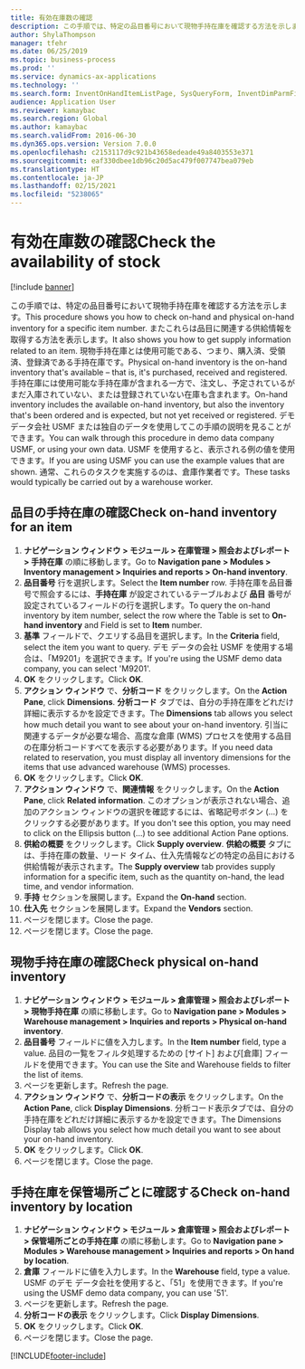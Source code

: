 ```yaml
---
title: 有効在庫数の確認
description: この手順では、特定の品目番号において現物手持在庫を確認する方法を示します。
author: ShylaThompson
manager: tfehr
ms.date: 06/25/2019
ms.topic: business-process
ms.prod: ''
ms.service: dynamics-ax-applications
ms.technology: ''
ms.search.form: InventOnHandItemListPage, SysQueryForm, InventDimParmFixed, InventSupply, DefaultDashboard, WHSInventPhysicalOnhand, WHSOnHand, InventOnhandItem
audience: Application User
ms.reviewer: kamaybac
ms.search.region: Global
ms.author: kamaybac
ms.search.validFrom: 2016-06-30
ms.dyn365.ops.version: Version 7.0.0
ms.openlocfilehash: c2153117d9c921b43658edeade49a8403553e371
ms.sourcegitcommit: eaf330dbee1db96c20d5ac479f007747bea079eb
ms.translationtype: HT
ms.contentlocale: ja-JP
ms.lasthandoff: 02/15/2021
ms.locfileid: "5238065"
---
```

# <a name="check-the-availability-of-stock"></a><span data-ttu-id="54ffb-103">有効在庫数の確認</span><span class="sxs-lookup"><span data-stu-id="54ffb-103">Check the availability of stock</span></span>

[!include [banner](../../includes/banner.md)]

<span data-ttu-id="54ffb-104">この手順では、特定の品目番号において現物手持在庫を確認する方法を示します。</span><span class="sxs-lookup"><span data-stu-id="54ffb-104">This procedure shows you how to check on-hand and physical on-hand inventory for a specific item number.</span></span> <span data-ttu-id="54ffb-105">またこれらは品目に関連する供給情報を取得する方法を表示します。</span><span class="sxs-lookup"><span data-stu-id="54ffb-105">It also shows you how to get supply information related to an item.</span></span> <span data-ttu-id="54ffb-106">現物手持在庫とは使用可能である、つまり、購入済、受領済、登録済である手持在庫です。</span><span class="sxs-lookup"><span data-stu-id="54ffb-106">Physical on-hand inventory is the on-hand inventory that's available – that is, it's purchased, received and registered.</span></span> <span data-ttu-id="54ffb-107">手持在庫には使用可能な手持在庫が含まれる一方で、注文し、予定されているがまだ入庫されていない、または登録されていない在庫も含まれます。</span><span class="sxs-lookup"><span data-stu-id="54ffb-107">On-hand inventory includes the available on-hand inventory, but also the inventory that's been ordered and is expected, but not yet received or registered.</span></span> <span data-ttu-id="54ffb-108">デモ データ会社 USMF または独自のデータを使用してこの手順の説明を見ることができます。</span><span class="sxs-lookup"><span data-stu-id="54ffb-108">You can walk through this procedure in demo data company USMF, or using your own data.</span></span> <span data-ttu-id="54ffb-109">USMF を使用すると、表示される例の値を使用できます。</span><span class="sxs-lookup"><span data-stu-id="54ffb-109">If you are using USMF you can use the example values that are shown.</span></span> <span data-ttu-id="54ffb-110">通常、これらのタスクを実施するのは、倉庫作業者です。</span><span class="sxs-lookup"><span data-stu-id="54ffb-110">These tasks would typically be carried out by a warehouse worker.</span></span>


## <a name="check-on-hand-inventory-for-an-item"></a><span data-ttu-id="54ffb-111">品目の手持在庫の確認</span><span class="sxs-lookup"><span data-stu-id="54ffb-111">Check on-hand inventory for an item</span></span>
1. <span data-ttu-id="54ffb-112">**ナビゲーション ウィンドウ > モジュール > 在庫管理 > 照会およびレポート > 手持在庫** の順に移動します。</span><span class="sxs-lookup"><span data-stu-id="54ffb-112">Go to **Navigation pane > Modules > Inventory management > Inquiries and reports > On-hand inventory**.</span></span>
2. <span data-ttu-id="54ffb-113">**品目番号** 行を選択します。</span><span class="sxs-lookup"><span data-stu-id="54ffb-113">Select the **Item number** row.</span></span> <span data-ttu-id="54ffb-114">手持在庫を品目番号で照会するには、**手持在庫** が設定されているテーブルおよび **品目** 番号が設定されているフィールドの行を選択します。</span><span class="sxs-lookup"><span data-stu-id="54ffb-114">To query the on-hand inventory by item number, select the row where the Table is set to **On-hand inventory** and Field is set to **Item** number.</span></span>
3. <span data-ttu-id="54ffb-115">**基準** フィールドで、クエリする品目を選択します。</span><span class="sxs-lookup"><span data-stu-id="54ffb-115">In the **Criteria** field, select the item you want to query.</span></span> <span data-ttu-id="54ffb-116">デモ データの会社 USMF を使用する場合は、「M9201」を選択できます。</span><span class="sxs-lookup"><span data-stu-id="54ffb-116">If you're using the USMF demo data company, you can select 'M9201'.</span></span>  
4. <span data-ttu-id="54ffb-117">**OK** をクリックします。</span><span class="sxs-lookup"><span data-stu-id="54ffb-117">Click **OK**.</span></span>
5. <span data-ttu-id="54ffb-118">**アクション ウィンドウ** で、**分析コード** をクリックします。</span><span class="sxs-lookup"><span data-stu-id="54ffb-118">On the **Action Pane**, click **Dimensions**.</span></span> <span data-ttu-id="54ffb-119">**分析コード** タブでは、自分の手持在庫をどれだけ詳細に表示するかを設定できます。</span><span class="sxs-lookup"><span data-stu-id="54ffb-119">The **Dimensions** tab allows you select how much detail you want to see about your on-hand inventory.</span></span> <span data-ttu-id="54ffb-120">引当に関連するデータが必要な場合、高度な倉庫 (WMS) プロセスを使用する品目の在庫分析コードすべてを表示する必要があります。</span><span class="sxs-lookup"><span data-stu-id="54ffb-120">If you need data related to reservation, you must display all inventory dimensions for the items that use advanced warehouse (WMS) processes.</span></span>
6. <span data-ttu-id="54ffb-121">**OK** をクリックします。</span><span class="sxs-lookup"><span data-stu-id="54ffb-121">Click **OK**.</span></span>
7. <span data-ttu-id="54ffb-122">**アクション ウィンドウ** で、**関連情報** をクリックします。</span><span class="sxs-lookup"><span data-stu-id="54ffb-122">On the **Action Pane**, click **Related information**.</span></span> <span data-ttu-id="54ffb-123">このオプションが表示されない場合、追加のアクション ウィンドウの選択を確認するには、省略記号ボタン (…) をクリックする必要があります。</span><span class="sxs-lookup"><span data-stu-id="54ffb-123">If you don't see this option, you may need to click on the Ellipsis button (…) to see additional Action Pane options.</span></span>
8. <span data-ttu-id="54ffb-124">**供給の概要** をクリックします。</span><span class="sxs-lookup"><span data-stu-id="54ffb-124">Click **Supply overview**.</span></span> <span data-ttu-id="54ffb-125">**供給の概要** タブには、手持在庫の数量、リード タイム、仕入先情報などの特定の品目における供給情報が表示されます。</span><span class="sxs-lookup"><span data-stu-id="54ffb-125">The **Supply overview** tab provides supply information for a specific item, such as the quantity on-hand, the lead time, and vendor information.</span></span>  
9. <span data-ttu-id="54ffb-126">**手持** セクションを展開します。</span><span class="sxs-lookup"><span data-stu-id="54ffb-126">Expand the **On-hand** section.</span></span>
10. <span data-ttu-id="54ffb-127">**仕入先** セクションを展開します。</span><span class="sxs-lookup"><span data-stu-id="54ffb-127">Expand the **Vendors** section.</span></span>
11. <span data-ttu-id="54ffb-128">ページを閉じます。</span><span class="sxs-lookup"><span data-stu-id="54ffb-128">Close the page.</span></span>
12. <span data-ttu-id="54ffb-129">ページを閉じます。</span><span class="sxs-lookup"><span data-stu-id="54ffb-129">Close the page.</span></span>

## <a name="check-physical-on-hand-inventory"></a><span data-ttu-id="54ffb-130">現物手持在庫の確認</span><span class="sxs-lookup"><span data-stu-id="54ffb-130">Check physical on-hand inventory</span></span>
1. <span data-ttu-id="54ffb-131">**ナビゲーション ウィンドウ > モジュール > 倉庫管理 > 照会およびレポート > 現物手持在庫** の順に移動します。</span><span class="sxs-lookup"><span data-stu-id="54ffb-131">Go to **Navigation pane > Modules > Warehouse management > Inquiries and reports > Physical on-hand inventory**.</span></span>
2. <span data-ttu-id="54ffb-132">**品目番号** フィールドに値を入力します。</span><span class="sxs-lookup"><span data-stu-id="54ffb-132">In the **Item number** field, type a value.</span></span> <span data-ttu-id="54ffb-133">品目の一覧をフィルタ処理するための [サイト] および[倉庫] フィールドを使用できます。</span><span class="sxs-lookup"><span data-stu-id="54ffb-133">You can use the Site and Warehouse fields to filter the list of items.</span></span> 
3. <span data-ttu-id="54ffb-134">ページを更新します。</span><span class="sxs-lookup"><span data-stu-id="54ffb-134">Refresh the page.</span></span>
4. <span data-ttu-id="54ffb-135">**アクション ウィンドウ** で、**分析コードの表示** をクリックします。</span><span class="sxs-lookup"><span data-stu-id="54ffb-135">On the **Action Pane**, click **Display Dimensions**.</span></span> <span data-ttu-id="54ffb-136">分析コード表示タブでは、自分の手持在庫をどれだけ詳細に表示するかを設定できます。</span><span class="sxs-lookup"><span data-stu-id="54ffb-136">The Dimensions Display tab allows you select how much detail you want to see about your on-hand inventory.</span></span>
5. <span data-ttu-id="54ffb-137">**OK** をクリックします。</span><span class="sxs-lookup"><span data-stu-id="54ffb-137">Click **OK**.</span></span>
6. <span data-ttu-id="54ffb-138">ページを閉じます。</span><span class="sxs-lookup"><span data-stu-id="54ffb-138">Close the page.</span></span>

## <a name="check-on-hand-inventory-by-location"></a><span data-ttu-id="54ffb-139">手持在庫を保管場所ごとに確認する</span><span class="sxs-lookup"><span data-stu-id="54ffb-139">Check on-hand inventory by location</span></span>
1. <span data-ttu-id="54ffb-140">**ナビゲーション ウィンドウ > モジュール > 倉庫管理 > 照会およびレポート > 保管場所ごとの手持在庫** の順に移動します。</span><span class="sxs-lookup"><span data-stu-id="54ffb-140">Go to **Navigation pane > Modules > Warehouse management > Inquiries and reports > On hand by location**.</span></span>
2. <span data-ttu-id="54ffb-141">**倉庫** フィールドに値を入力します。</span><span class="sxs-lookup"><span data-stu-id="54ffb-141">In the **Warehouse** field, type a value.</span></span> <span data-ttu-id="54ffb-142">USMF のデモ データ会社を使用すると、「51」を使用できます。</span><span class="sxs-lookup"><span data-stu-id="54ffb-142">If you're using the USMF demo data company, you can use '51'.</span></span>  
3. <span data-ttu-id="54ffb-143">ページを更新します。</span><span class="sxs-lookup"><span data-stu-id="54ffb-143">Refresh the page.</span></span>
4. <span data-ttu-id="54ffb-144">**分析コードの表示** をクリックします。</span><span class="sxs-lookup"><span data-stu-id="54ffb-144">Click **Display Dimensions**.</span></span>
5. <span data-ttu-id="54ffb-145">**OK** をクリックします。</span><span class="sxs-lookup"><span data-stu-id="54ffb-145">Click **OK**.</span></span>
6. <span data-ttu-id="54ffb-146">ページを閉じます。</span><span class="sxs-lookup"><span data-stu-id="54ffb-146">Close the page.</span></span>



[!INCLUDE[footer-include](../../../includes/footer-banner.md)]
